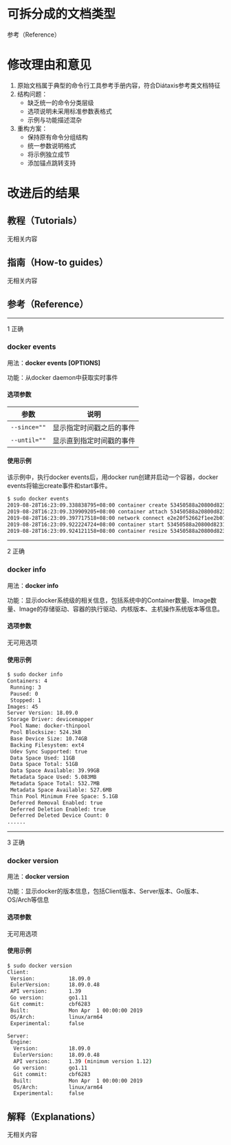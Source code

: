 # 可拆分成的文档类型

参考（Reference）

# 修改理由和意见

1. 原始文档属于典型的命令行工具参考手册内容，符合Diátaxis参考类文档特征
2. 结构问题：
   - 缺乏统一的命令分类层级
   - 选项说明未采用标准参数表格式
   - 示例与功能描述混杂
3. 重构方案：
   - 保持原有命令分组结构
   - 统一参数说明格式
   - 将示例独立成节
   - 添加锚点跳转支持

# 改进后的结果

## 教程（Tutorials）

无相关内容

## 指南（How-to guides）

无相关内容

## 参考（Reference）

------------------------------------------------------------------------------------------------------------------------------------
1 正确

### docker events

用法：**docker events [OPTIONS]**

功能：从docker daemon中获取实时事件

#### 选项参数

| 参数 | 说明 |
|------|------|
| `--since=""` | 显示指定时间戳之后的事件 |
| `--until=""` | 显示直到指定时间戳的事件 |

#### 使用示例

该示例中，执行docker events后，用docker run创建并启动一个容器，docker events将输出create事件和start事件。

```sh
$ sudo docker events
2019-08-28T16:23:09.338838795+08:00 container create 53450588a20800d8231aa1dc4439a734e16955387efb5f259c47737dba9e2b5e (image=busybox:latest, name=eager_wu)
2019-08-28T16:23:09.339909205+08:00 container attach 53450588a20800d8231aa1dc4439a734e16955387efb5f259c47737dba9e2b5e (image=busybox:latest, name=eager_wu)
2019-08-28T16:23:09.397717518+08:00 network connect e2e20f52662f1ee2b01545da3b02e5ec7ff9c85adf688dce89a9eb73661dedaa (container=53450588a20800d8231aa1dc4439a734e16955387efb5f259c47737dba9e2b5e, name=bridge, type=bridge)
2019-08-28T16:23:09.922224724+08:00 container start 53450588a20800d8231aa1dc4439a734e16955387efb5f259c47737dba9e2b5e (image=busybox:latest, name=eager_wu)
2019-08-28T16:23:09.924121158+08:00 container resize 53450588a20800d8231aa1dc4439a734e16955387efb5f259c47737dba9e2b5e (height=48, image=busybox:latest, name=eager_wu, width=210)
```

------------------------------------------------------------------------------------------------------------------------------------
2 正确
### docker info

用法：**docker info**

功能：显示docker系统级的相关信息，包括系统中的Container数量、Image数量、Image的存储驱动、容器的执行驱动、内核版本、主机操作系统版本等信息。

#### 选项参数

无可用选项

#### 使用示例

```sh
$ sudo docker info
Containers: 4
 Running: 3
 Paused: 0
 Stopped: 1
Images: 45
Server Version: 18.09.0
Storage Driver: devicemapper
 Pool Name: docker-thinpool
 Pool Blocksize: 524.3kB
 Base Device Size: 10.74GB
 Backing Filesystem: ext4
 Udev Sync Supported: true
 Data Space Used: 11GB
 Data Space Total: 51GB
 Data Space Available: 39.99GB
 Metadata Space Used: 5.083MB
 Metadata Space Total: 532.7MB
 Metadata Space Available: 527.6MB
 Thin Pool Minimum Free Space: 5.1GB
 Deferred Removal Enabled: true
 Deferred Deletion Enabled: true
 Deferred Deleted Device Count: 0
......
```

------------------------------------------------------------------------------------------------------------------------------------
3 正确
### docker version

用法：**docker version**

功能：显示docker的版本信息，包括Client版本、Server版本、Go版本、OS/Arch等信息

#### 选项参数

无可用选项

#### 使用示例

```sh
$ sudo docker version
Client:
 Version:           18.09.0
 EulerVersion:      18.09.0.48
 API version:       1.39
 Go version:        go1.11
 Git commit:        cbf6283
 Built:             Mon Apr  1 00:00:00 2019
 OS/Arch:           linux/arm64
 Experimental:      false

Server:
 Engine:
  Version:          18.09.0
  EulerVersion:     18.09.0.48
  API version:      1.39 (minimum version 1.12)
  Go version:       go1.11
  Git commit:       cbf6283
  Built:            Mon Apr  1 00:00:00 2019
  OS/Arch:          linux/arm64
  Experimental:     false
```

## 解释（Explanations）

无相关内容